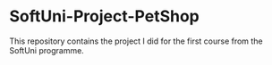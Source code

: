 # SoftUni-Project-PetShop
This repository contains the project I did for the first course from the SoftUni programme.
